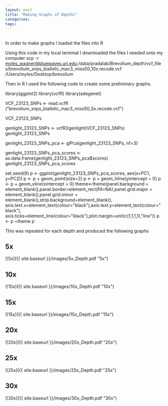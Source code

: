 ```yaml
---
layout: post
title: "Making Graphs of Depths"
categories: 
tags: 
---
```


##


In order to make graphs I loaded the files into R

Using this code in my local terminal I downloaded the files I needed onto my computer
    scp -r myles_wagner@bluewaves.uri.edu:/data/pradalab/Brevolium_depth/vcf_files/brevolium_snps_biallelic_mac3_miss50_10x.recode.vcf /Users/myles/Desktop/brevolium

Then in R I used the following code to create some preliminary graphs.

library(ggplot2)
library(vcfR)
library(adegenet)

VCF_23123_SNPs <- read.vcfR ("brevolium_snps_biallelic_mac3_miss50_5x.recode.vcf")

VCF_23123_SNPs

genlight_23123_SNPs <- vcfR2genlight(VCF_23123_SNPs)
genlight_23123_SNPs


genlight_23123_SNPs_pca <- glPca(genlight_23123_SNPs, nf=3)

genlight_23123_SNPs_pca_scores <- as.data.frame(genlight_23123_SNPs_pca$scores)
genlight_23123_SNPs_pca_scores


set.seed(9)
p <- ggplot(genlight_23123_SNPs_pca_scores, aes(x=PC1, y=PC2))
p <- p + geom_point(size=2)
p <- p + geom_hline(yintercept = 0)
p <- p + geom_vline(xintercept = 0)
theme<-theme(panel.background = element_blank(),panel.border=element_rect(fill=NA),panel.grid.major =
               element_blank(),panel.grid.minor = element_blank(),strip.background=element_blank(),
             axis.text.x=element_text(colour="black"),axis.text.y=element_text(colour="black"),
             axis.ticks=element_line(colour="black"),plot.margin=unit(c(1,1,1,1),"line"))
p <- p +theme
p

This was repeated for each depth and produced the following graphs

## 5x

![5x]({{ site.baseurl }}/images/5x_Depth.pdf "5x")

## 10x

![10x]({{ site.baseurl }}/images/10x_Depth.pdf "10x")

## 15x

![15x]({{ site.baseurl }}/images/15x_Depth.pdf "15x")


## 20x

![20x]({{ site.baseurl }}/images/20x_Depth.pdf "20x")

## 25x

![25x]({{ site.baseurl }}/images/25x_Depth.pdf "25x")


## 30x

![30x]({{ site.baseurl }}/images/30x_Depth.pdf "30x")
